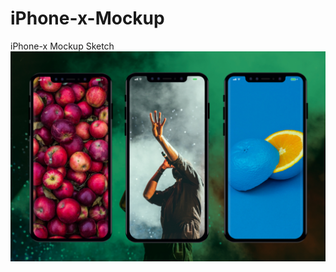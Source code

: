 # iPhone-x-Mockup
iPhone-x Mockup Sketch 
<img src="https://github.com/BluePick/iPhone-x-Mockup/blob/master/Display.jpg" />
